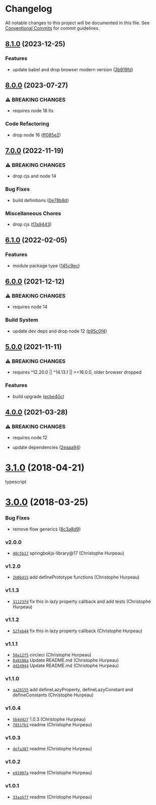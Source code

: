 # Changelog

All notable changes to this project will be documented in this file.
See [Conventional Commits](https://conventionalcommits.org) for commit guidelines.

## [8.1.0](https://github.com/christophehurpeau/object-properties/compare/v8.0.0...v8.1.0) (2023-12-25)


### Features

* update babel and drop browser modern version ([3b919fd](https://github.com/christophehurpeau/object-properties/commit/3b919fdefe758c1d69d24696bdf3cbe5dc81e8ef))


## [8.0.0](https://github.com/christophehurpeau/object-properties/compare/v7.0.0...v8.0.0) (2023-07-27)


### ⚠ BREAKING CHANGES

* requires node 18 lts

### Code Refactoring

* drop node 16 ([ff085e2](https://github.com/christophehurpeau/object-properties/commit/ff085e2a24ccfc2c6c0c359d1d65ed9eaf8a0f1b))

## [7.0.0](https://github.com/christophehurpeau/object-properties/compare/v6.1.0...v7.0.0) (2022-11-19)


### ⚠ BREAKING CHANGES

* drop cjs and node 14

### Bug Fixes

* build definitions ([0e78b8d](https://github.com/christophehurpeau/object-properties/commit/0e78b8d50dc7f29406b583932dd42e73b9142ff1))


### Miscellaneous Chores

* drop cjs ([f7a9443](https://github.com/christophehurpeau/object-properties/commit/f7a9443dfd524922be680ab3d7cb662780236226))

## [6.1.0](https://github.com/christophehurpeau/object-properties/compare/v6.0.0...v6.1.0) (2022-02-05)


### Features

* module package type ([145c9ec](https://github.com/christophehurpeau/object-properties/commit/145c9ec50362a322a1f503ccc89ad9a2604e84b3))

## [6.0.0](https://www.github.com/christophehurpeau/object-properties/compare/v5.0.0...v6.0.0) (2021-12-12)


### ⚠ BREAKING CHANGES

* requires node 14

### Build System

* update dev deps and drop node 12 ([b95c0f4](https://www.github.com/christophehurpeau/object-properties/commit/b95c0f4339aa269062be82569e91dbf2319c90bc))

## [5.0.0](https://www.github.com/christophehurpeau/object-properties/compare/v4.0.0...v5.0.0) (2021-11-11)


### ⚠ BREAKING CHANGES

* requires ^12.20.0 || ^14.13.1 || >=16.0.0, older browser dropped

### Features

* build upgrade ([ecbe40c](https://www.github.com/christophehurpeau/object-properties/commit/ecbe40cb6cd0178ea12f6eb2977135206192c7a6))

## [4.0.0](https://github.com/christophehurpeau/object-properties/compare/v3.1.0...v4.0.0) (2021-03-28)


### ⚠ BREAKING CHANGES

* requires node 12

* update dependencies ([2eaaa94](https://github.com/christophehurpeau/object-properties/commit/2eaaa94d6eeaa60105e6f10ba3b629252783b091))

<a name="3.1.0"></a>
# [3.1.0](https://github.com/christophehurpeau/object-properties/compare/v3.0.0...v3.1.0) (2018-04-21)

typescript


<a name="3.0.0"></a>
# [3.0.0](https://github.com/christophehurpeau/object-properties/compare/v2.0.0...v3.0.0) (2018-03-25)


### Bug Fixes

* remove flow generics ([8c3a8d9](https://github.com/christophehurpeau/object-properties/commit/8c3a8d9))


### v2.0.0

- [`40c5b17`](https://github.com/christophehurpeau/object-properties/commit/40c5b17e7ac6bafaa950973cd8bc78f952b08e31) springbokjs-library@17 (Christophe Hurpeau)

### v1.2.0

- [`2b0bd15`](https://github.com/christophehurpeau/object-properties/commit/2b0bd15e331e6267ddeb5c8abdf065808f81f36c) add definePrototype functions (Christophe Hurpeau)

### v1.1.3

- [`31123fd`](https://github.com/christophehurpeau/object-properties/commit/31123fdafeac5561da572f45e0c21036fb432d41) fix this in lazy property callback and add tests (Christophe Hurpeau)

### v1.1.2

- [`52feb44`](https://github.com/christophehurpeau/object-properties/commit/52feb442a5137536efa043e3872a7ddd50a9f975) fix this in lazy property callback (Christophe Hurpeau)

### v1.1.1

- [`50a12f5`](https://github.com/christophehurpeau/object-properties/commit/50a12f5bcfa9d0b8d132c9b534b4457e2df76390) circleci (Christophe Hurpeau)
- [`8a9108a`](https://github.com/christophehurpeau/object-properties/commit/8a9108ab15349b51e8a37e103c2531dcecaeb584) Update README.md (Christophe Hurpeau)
- [`dd24944`](https://github.com/christophehurpeau/object-properties/commit/dd249442a5996ab4f8ac1da5ecaf386fa4801a79) Update README.md (Christophe Hurpeau)

### v1.1.0

- [`aa28155`](https://github.com/christophehurpeau/object-properties/commit/aa28155679c1f1d4d5a8ad2c5343860878c65559) add defineLazyProperty, defineLazyConstant and defineConstants (Christophe Hurpeau)

### v1.0.4

- [`5b4d427`](https://github.com/christophehurpeau/object-properties/commit/5b4d42796cd9bf5df60d8e5fff99b447a46af72b) 1.0.3 (Christophe Hurpeau)
- [`7851fb1`](https://github.com/christophehurpeau/object-properties/commit/7851fb197551d032d0e5416d68c9cd32fcd667c6) readme (Christophe Hurpeau)

### v1.0.3

- [`defa387`](https://github.com/christophehurpeau/object-properties/commit/defa38710540d44519898c1966a687139c7cab66) readme (Christophe Hurpeau)

### v1.0.2

- [`e91007a`](https://github.com/christophehurpeau/object-properties/commit/e91007ae1daa63997018b27bf97d1106d42fe9ad) readme (Christophe Hurpeau)

### v1.0.1

- [`33aa577`](https://github.com/christophehurpeau/object-properties/commit/33aa577f15df455f9b287ac3f2088acd5efedfe0) readme (Christophe Hurpeau)
